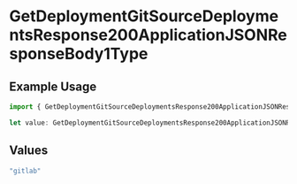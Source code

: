 # GetDeploymentGitSourceDeploymentsResponse200ApplicationJSONResponseBody1Type

## Example Usage

```typescript
import { GetDeploymentGitSourceDeploymentsResponse200ApplicationJSONResponseBody1Type } from "@vercel/sdk/models/operations";

let value: GetDeploymentGitSourceDeploymentsResponse200ApplicationJSONResponseBody1Type = "gitlab";
```

## Values

```typescript
"gitlab"
```